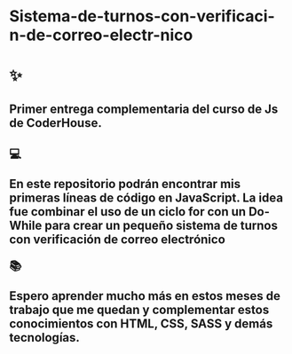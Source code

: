 <h1>Sistema-de-turnos-con-verificaci-n-de-correo-electr-nico<h1>
✨<h2>Primer entrega complementaria del curso de Js de CoderHouse.<h2>

💻<p> En este repositorio podrán encontrar mis primeras líneas de código en JavaScript. La idea fue combinar el uso de un ciclo for con un Do-While para crear un pequeño sistema de turnos con verificación de correo electrónico
<p>

📚<p>Espero aprender mucho más en estos meses de trabajo que me quedan y complementar estos conocimientos con HTML, CSS, SASS y demás tecnologías.<p>
